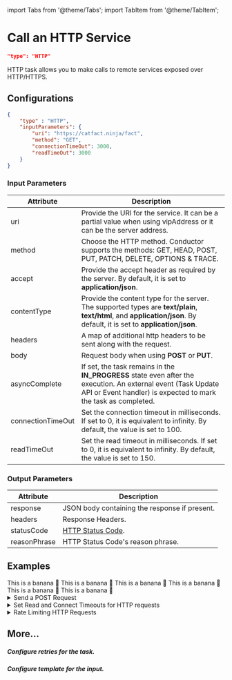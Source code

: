 import Tabs from '@theme/Tabs';
import TabItem from '@theme/TabItem';

# Call an HTTP Service
```json
"type": "HTTP"
```
HTTP task allows you to make calls to remote services exposed over HTTP/HTTPS.

## Configurations
```json
{
    "type" : "HTTP",
    "inputParameters": {
        "uri": "https://catfact.ninja/fact",
        "method": "GET",
        "connectionTimeOut": 3000,
        "readTimeOut": 3000
    }
}
```

### Input Parameters
|Attribute|Description|
|---|---|
| uri  | Provide the URI for the service. It can be a partial value when using vipAddress or it can be the server address.|
| method  | Choose the HTTP method. Conductor supports the methods: GET, HEAD, POST, PUT, PATCH, DELETE, OPTIONS & TRACE.|
| accept | Provide the accept header as required by the server. By default, it is set to **application/json**. |
| contentType | Provide the content type for the server. The supported types are **text/plain**, **text/html**, and **application/json**. By default, it is set to **application/json**.|
| headers| A map of additional http headers to be sent along with the request.|
| body| Request body when using **POST** or **PUT**.|
| asyncComplete | If set, the task remains in the **IN_PROGRESS** state even after the execution.  An external event (Task Update API or Event handler) is expected to mark the task as completed.
| connectionTimeOut | Set the connection timeout in milliseconds.  If set to 0, it is equivalent to infinity. By default, the value is set to 100.|
| readTimeOut | Set the read timeout in milliseconds.  If set to 0, it is equivalent to infinity. By default, the value is set to 150.|

### Output Parameters

|Attribute|Description|
|---|---|
| response |  JSON body containing the response if present. |
| headers | Response Headers. |
| statusCode | [HTTP Status Code](https://en.wikipedia.org/wiki/List_of_HTTP_status_codes). |
| reasonPhrase | HTTP Status Code's reason phrase. |

## Examples

<Tabs>
 <TabItem value="JSON" lable="JSON">
</TabItem>
<TabItem value="Java" label="Java">
This is a banana 🍌
</TabItem>
<TabItem value="Golang" label="Golang">
    This is a banana 🍌
</TabItem>
<TabItem value="Python" label="Python">
  This is a banana 🍌
</TabItem>
<TabItem value="CSharp" label="CSharp">
  This is a banana 🍌
</TabItem>
<TabItem value="javascript" label="Javascript">
    This is a banana 🍌
</TabItem>
<TabItem value="clojure" label="Clojure">
    This is a banana 🍌
</TabItem>
</Tabs>

<details><summary>Send a POST Request</summary>
<p>

```json
{
  "name": "http_post_example",
  "taskReferenceName": "post_example",
  "inputParameters": {
    "http_request": {
      "uri": "https://jsonplaceholder.typicode.com/posts/",
      "method": "POST",
      "body": {
        "title": "${get_example.output.response.body.title}",
        "userId": "${get_example.output.response.body.userId}",
        "action": "doSomething"
      }
    }
  },
  "type": "HTTP"
}
```

</p>
</details>
<details><summary>Set Read and Connect Timeouts for HTTP requests</summary>
<p>

```json
{
  "name": "http_post_example",
  "taskReferenceName": "post_example",
  "inputParameters": {
    "http_request": {
      "uri": "https://jsonplaceholder.typicode.com/posts/",
      "method": "POST",
      "readTimeout": 60000,
      "connectionTimeout": 60000,
      "body": {
        "title": "${get_example.output.response.body.title}",
        "userId": "${get_example.output.response.body.userId}",
        "action": "doSomething"
      }
    }
  },
  "type": "HTTP"
}
```

</p>
</details>

<details><summary>Rate Limiting HTTP Requests</summary>
<p>
add details
</p>
</details>

## More...
##### Configure retries for the task.
##### Configure template for the input.